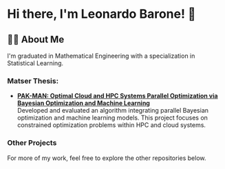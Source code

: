 # Hi there, I'm Leonardo Barone! 👋

## 👨‍💻 About Me
I'm graduated in Mathematical Engineering with a specialization in Statistical Learning.

### Matser Thesis:
- **[PAK-MAN: Optimal Cloud and HPC Systems Parallel Optimization via Bayesian Optimization and Machine Learning](https://github.com/baroneleonardo/PAKMAN)**  
  Developed and evaluated an algorithm integrating parallel Bayesian optimization and machine learning models. This project focuses on constrained optimization problems within HPC and cloud systems.

### Other Projects
For more of my work, feel free to explore the other repositories below.
